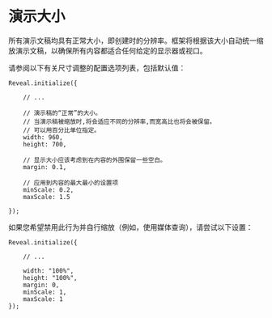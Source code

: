 # 演示大小

所有演示文稿均具有正常大小，即创建时的分辨率。框架将根据该大小自动统一缩放演示文稿，以确保所有内容都适合任何给定的显示器或视口。 

请参阅以下有关尺寸调整的配置选项列表，包括默认值： 

```
Reveal.initialize({

	// ...

	// 演示稿的“正常”的大小。
    // 当演示稿被缩放时,将会适应不同的分辨率,而宽高比也将会被保留。
    // 可以用百分比单位指定。
	width: 960,
	height: 700,

	// 显示大小应该考虑到在内容的外围保留一些空白。
	margin: 0.1,

	// 应用到内容的最大最小的设置项
	minScale: 0.2,
	maxScale: 1.5

});
```

如果您希望禁用此行为并自行缩放（例如，使用媒体查询），请尝试以下设置： 

```
Reveal.initialize({

	// ...

	width: "100%",
	height: "100%",
	margin: 0,
	minScale: 1,
	maxScale: 1
});
```

